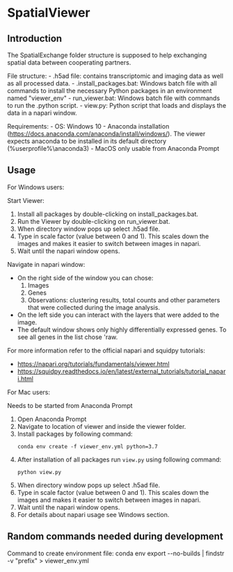 # SpatialViewer

## Introduction
The SpatialExchange folder structure is supposed to help exchanging spatial data between cooperating partners.

File structure:
    - .h5ad file: contains transcriptomic and imaging data as well as all processed data.
    - .install_packages.bat: Windows batch file with all commands to install the necessary Python packages in an environment named "viewer_env"
    - run_viewer.bat: Windows batch file with commands to run the .python script.
    - view.py: Python script that loads and displays the data in a napari window.

Requirements:
    - OS: Windows 10
    - Anaconda installation (https://docs.anaconda.com/anaconda/install/windows/). The viewer expects anaconda to be installed in its default directory (%userprofile%\anaconda3\)
    - MacOS only usable from Anaconda Prompt

## Usage

For Windows users:

Start Viewer:
1. Install all packages by double-clicking on install_packages.bat.
2. Run the Viewer by double-clicking on run_viewer.bat.
3. When directory window pops up select .h5ad file.
4. Type in scale factor (value between 0 and 1). This scales down the images and makes it easier to switch between images in napari.
5. Wait until the napari window opens.

Navigate in napari window:
- On the right side of the window you can chose:
    1. Images
    2. Genes
    3. Observations: clustering results, total counts and other parameters that were collected during the image analysis.
- On the left side you can interact with the layers that were added to the image.
- The default window shows only highly differentially expressed genes. To see all genes in the list chose 'raw.


For more information refer to the official napari and squidpy tutorials:
- https://napari.org/tutorials/fundamentals/viewer.html
- https://squidpy.readthedocs.io/en/latest/external_tutorials/tutorial_napari.html

For Mac users:

Needs to be started from Anaconda Prompt

1. Open Anaconda Prompt
2. Navigate to location of viewer and inside the viewer folder.
3. Install packages by following command:
    ```
    conda env create -f viewer_env.yml python=3.7
   ```
4. After installation of all packages run ``view.py`` using following command:
    ````
   python view.py
    ````
3. When directory window pops up select .h5ad file.
4. Type in scale factor (value between 0 and 1). This scales down the images and makes it easier to switch between images in napari.
5. Wait until the napari window opens.
6. For details about napari usage see Windows section.


## Random commands needed during development

Command to create environment file:
conda env export --no-builds | findstr -v "prefix" > viewer_env.yml
